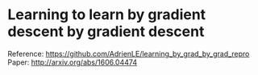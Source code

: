 # Learning to learn by gradient descent by gradient descent
Reference: https://github.com/AdrienLE/learning_by_grad_by_grad_repro
Paper: http://arxiv.org/abs/1606.04474
